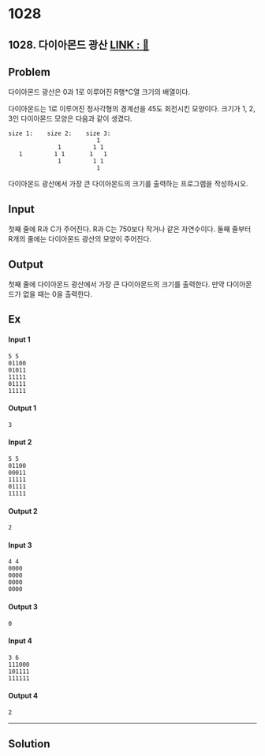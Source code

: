 
# 1028

## 1028. 다이아몬드 광산 [LINK : 🔐](https://www.acmicpc.net/problem/1028) 

## Problem
다이아몬드 광산은 0과 1로 이루어진 R행*C열 크기의 배열이다.

다이아몬드는 1로 이루어진 정사각형의 경계선을 45도 회전시킨 모양이다. 크기가 1, 2, 3인 다이아몬드 모양은 다음과 같이 생겼다.

```
size 1:    size 2:    size 3:
                         1
              1         1 1
   1         1 1       1   1
              1         1 1
                         1
```

다이아몬드 광산에서 가장 큰 다이아몬드의 크기를 출력하는 프로그램을 작성하시오.

## Input
첫째 줄에 R과 C가 주어진다. R과 C는 750보다 작거나 같은 자연수이다. 둘째 줄부터 R개의 줄에는 다이아몬드 광산의 모양이 주어진다.

## Output
첫째 줄에 다이아몬드 광산에서 가장 큰 다이아몬드의 크기를 출력한다. 만약 다이아몬드가 없을 때는 0을 출력한다.

## Ex

<div>
  <div>

#### Input 1
    5 5
    01100
    01011
    11111
    01111
    11111
  </div>
  <div>

#### Output 1
    3
  </div>
</div>

<div>
  <div>

#### Input 2
    5 5
    01100
    00011
    11111
    01111
    11111
  </div>
  
  <div>

#### Output 2
    2
  </div>
</div>

<div>

<div>

#### Input 3
    4 4
    0000
    0000
    0000
    0000
  </div>
  
  <div>

#### Output 3
    0
  </div>
</div>

<div>

#### Input 4
    3 6
    111000
    101111
    111111
  </div>
  
  <div>

#### Output 4
    2
  </div>
</div>



<hr>

## Solution